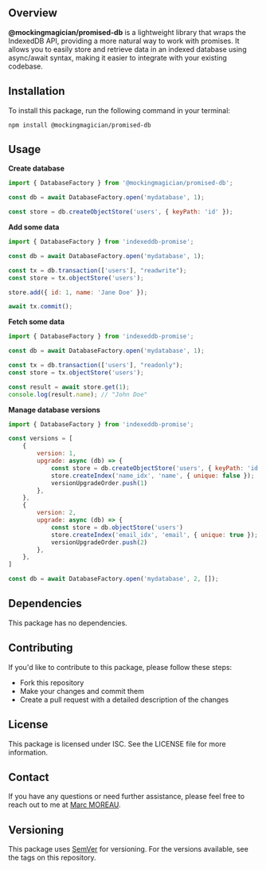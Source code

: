 **Overview**
----------

**@mockingmagician/promised-db** is a lightweight library that wraps the IndexedDB API, providing a more natural way to work with promises. It allows you to easily store and retrieve data in an indexed database using async/await syntax, making it easier to integrate with your existing codebase.

**Installation**
--------------

To install this package, run the following command in your terminal:

```
npm install @mockingmagician/promised-db
```

**Usage**
---------

**Create database**
```javascript
import { DatabaseFactory } from '@mockingmagician/promised-db';

const db = await DatabaseFactory.open('mydatabase', 1);

const store = db.createObjectStore('users', { keyPath: 'id' });
```

**Add some data**
```javascript
import { DatabaseFactory } from 'indexeddb-promise';

const db = await DatabaseFactory.open('mydatabase', 1);

const tx = db.transaction(['users'], "readwrite");
const store = tx.objectStore('users');

store.add({ id: 1, name: 'Jane Doe' });

await tx.commit();
```

**Fetch some data**
```javascript
import { DatabaseFactory } from 'indexeddb-promise';

const db = await DatabaseFactory.open('mydatabase', 1);

const tx = db.transaction(['users'], "readonly");
const store = tx.objectStore('users');

const result = await store.get(1);
console.log(result.name); // "John Doe"
```

**Manage database versions**
```javascript
import { DatabaseFactory } from 'indexeddb-promise';

const versions = [
    {
        version: 1,
        upgrade: async (db) => {
            const store = db.createObjectStore('users', { keyPath: 'id' });
            store.createIndex('name_idx', 'name', { unique: false });
            versionUpgradeOrder.push(1)
        },
    },
    {
        version: 2,
        upgrade: async (db) => {
            const store = db.objectStore('users')
            store.createIndex('email_idx', 'email', { unique: true });
            versionUpgradeOrder.push(2)
        },
    },
]

const db = await DatabaseFactory.open('mydatabase', 2, []);
```

**Dependencies**
-------------

This package has no dependencies.

**Contributing**
------------

If you'd like to contribute to this package, please follow these steps:

* Fork this repository
* Make your changes and commit them
* Create a pull request with a detailed description of the changes

**License**
---------

This package is licensed under ISC. See the LICENSE file for more information.

**Contact**
----------

If you have any questions or need further assistance, please feel free to reach out to me at [Marc MOREAU](mailto:moreau.marc.web@gmail.com).

**Versioning**
------------

This package uses [SemVer](https://semver.org/) for versioning. For the versions available, see the tags on this repository.
